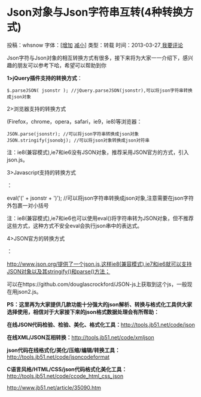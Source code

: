 # Json对象与Json字符串互转(4种转换方式)

投稿：whsnow 字体：[[增加]() [减小]()] 类型：转载 时间：2013-03-27[ 我要评论](http://www.jb51.net/article/35090.htm#comments)

Json字符与Json对象的相互转换方式有很多，接下来将为大家一一介绍下，感兴趣的朋友可以参考下哈，希望可以帮助到你

**1>jQuery插件支持的转换方式**： 

```
$.parseJSON( jsonstr ); //jQuery.parseJSON(jsonstr),可以将json字符串转换成json对象 
```

2>浏览器支持的转换方式

(Firefox，chrome，opera，safari，ie9，ie8)等浏览器： 

```
JSON.parse(jsonstr); //可以将json字符串转换成json对象 
JSON.stringify(jsonobj); //可以将json对象转换成json对符串 
```

注：ie8(兼容模式),ie7和ie6没有JSON对象，推荐采用JSON官方的方式，引入json.js。 

3>Javascript支持的转换方式

： 

eval('(' + jsonstr + ')'); //可以将json字符串转换成json对象,注意需要在json字符外包裹一对小括号 

注：ie8(兼容模式),ie7和ie6也可以使用eval()将字符串转为JSON对象，但不推荐这些方式，这种方式不安全eval会执行json串中的表达式。 

4>JSON官方的转换方式

： 

http://www.json.org/提供了一个json.js,这样ie8(兼容模式),ie7和ie6就可以支持JSON对象以及其stringify()和parse()方法； 

可以在https://github.com/douglascrockford/JSON-js上获取到这个js，一般现在用json2.js。

**PS：这里再为大家提供几款功能十分强大的json解析、转换与格式化工具供大家选择使用，相信对于大家接下来的json格式数据处理会有所帮助：**

**在线JSON代码检验、检验、美化、格式化工具：**<http://tools.jb51.net/code/json>

**在线XML/JSON互相转换：**<http://tools.jb51.net/code/xmljson>

**json代码在线格式化/美化/压缩/编辑/转换工具：**<http://tools.jb51.net/code/jsoncodeformat>

**C语言风格/HTML/CSS/json代码格式化美化工具：**<http://tools.jb51.net/code/ccode_html_css_json>

http://www.jb51.net/article/35090.htm